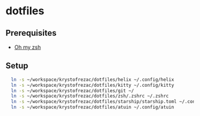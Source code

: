 # dotfiles

## Prerequisites
- [Oh my zsh](https://ohmyz.sh/#install)

## Setup
```bash
  ln -s ~/workspace/krystofrezac/dotfiles/helix ~/.config/helix
  ln -s ~/workspace/krystofrezac/dotfiles/kitty ~/.config/kitty
  ln -s ~/workspace/krystofrezac/dotfiles/git ~/
  ln -s ~/workspace/krystofrezac/dotfiles/zsh/.zshrc ~/.zshrc
  ln -s ~/workspace/krystofrezac/dotfiles/starship/starship.toml ~/.config/starship.toml
  ln -s ~/workspace/krystofrezac/dotfiles/atuin ~/.config/atuin
```
